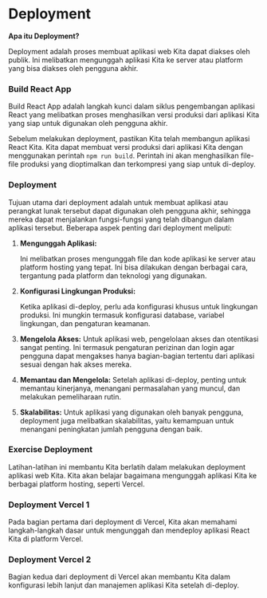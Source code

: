 # Deployment

**Apa itu Deployment?**

Deployment adalah proses membuat aplikasi web Kita dapat diakses oleh publik. Ini melibatkan mengunggah aplikasi Kita ke server atau platform yang bisa diakses oleh pengguna akhir.

### Build React App

Build React App adalah langkah kunci dalam siklus pengembangan aplikasi React yang melibatkan proses menghasilkan versi produksi dari aplikasi Kita yang siap untuk digunakan oleh pengguna akhir.

Sebelum melakukan deployment, pastikan Kita telah membangun aplikasi React Kita. Kita dapat membuat versi produksi dari aplikasi Kita dengan menggunakan perintah `npm run build`. Perintah ini akan menghasilkan file-file produksi yang dioptimalkan dan terkompresi yang siap untuk di-deploy.

### Deployment

Tujuan utama dari deployment adalah untuk membuat aplikasi atau perangkat lunak tersebut dapat digunakan oleh pengguna akhir, sehingga mereka dapat menjalankan fungsi-fungsi yang telah dibangun dalam aplikasi tersebut. Beberapa aspek penting dari deployment meliputi:

1. **Mengunggah Aplikasi:**

   Ini melibatkan proses mengunggah file dan kode aplikasi ke server atau platform hosting yang tepat. Ini bisa dilakukan dengan berbagai cara, tergantung pada platform dan teknologi yang digunakan.

2. **Konfigurasi Lingkungan Produksi:**

   Ketika aplikasi di-deploy, perlu ada konfigurasi khusus untuk lingkungan produksi. Ini mungkin termasuk konfigurasi database, variabel lingkungan, dan pengaturan keamanan.

3. **Mengelola Akses:**
   Untuk aplikasi web, pengelolaan akses dan otentikasi sangat penting. Ini termasuk pengaturan perizinan dan login agar pengguna dapat mengakses hanya bagian-bagian tertentu dari aplikasi sesuai dengan hak akses mereka.

4. **Memantau dan Mengelola:**
   Setelah aplikasi di-deploy, penting untuk memantau kinerjanya, menangani permasalahan yang muncul, dan melakukan pemeliharaan rutin.

5. **Skalabilitas:**
   Untuk aplikasi yang digunakan oleh banyak pengguna, deployment juga melibatkan skalabilitas, yaitu kemampuan untuk menangani peningkatan jumlah pengguna dengan baik.

### Exercise Deployment

Latihan-latihan ini membantu Kita berlatih dalam melakukan deployment aplikasi web Kita. Kita akan belajar bagaimana mengunggah aplikasi Kita ke berbagai platform hosting, seperti Vercel.

### Deployment Vercel 1

Pada bagian pertama dari deployment di Vercel, Kita akan memahami langkah-langkah dasar untuk mengunggah dan mendeploy aplikasi React Kita di platform Vercel.

### Deployment Vercel 2

Bagian kedua dari deployment di Vercel akan membantu Kita dalam konfigurasi lebih lanjut dan manajemen aplikasi Kita setelah di-deploy.
